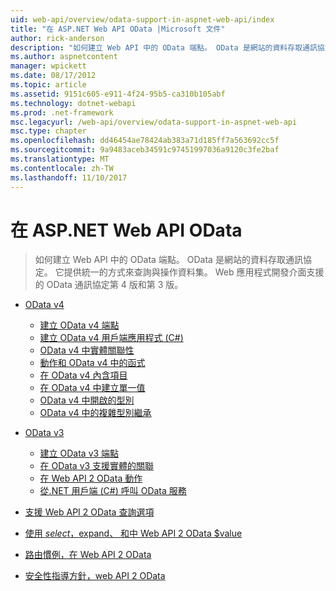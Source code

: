 ```yaml
---
uid: web-api/overview/odata-support-in-aspnet-web-api/index
title: "在 ASP.NET Web API OData |Microsoft 文件"
author: rick-anderson
description: "如何建立 Web API 中的 OData 端點。 OData 是網站的資料存取通訊協定。 它提供統一的方式來查詢與操作資料集。 Web API s..."
ms.author: aspnetcontent
manager: wpickett
ms.date: 08/17/2012
ms.topic: article
ms.assetid: 9151c605-e911-4f24-95b5-ca310b105abf
ms.technology: dotnet-webapi
ms.prod: .net-framework
msc.legacyurl: /web-api/overview/odata-support-in-aspnet-web-api
msc.type: chapter
ms.openlocfilehash: dd46454ae78424ab383a71d185ff7a563692cc5f
ms.sourcegitcommit: 9a9483aceb34591c97451997036a9120c3fe2baf
ms.translationtype: MT
ms.contentlocale: zh-TW
ms.lasthandoff: 11/10/2017
---
```

<a name="odata-in-aspnet-web-api"></a>在 ASP.NET Web API OData
====================
> 如何建立 Web API 中的 OData 端點。 OData 是網站的資料存取通訊協定。 它提供統一的方式來查詢與操作資料集。 Web 應用程式開發介面支援的 OData 通訊協定第 4 版和第 3 版。


- [OData v4](odata-v4/index.md)

    - [建立 OData v4 端點](odata-v4/create-an-odata-v4-endpoint.md)
    - [建立 OData v4 用戶端應用程式 (C#)](odata-v4/create-an-odata-v4-client-app.md)
    - [OData v4 中實體關聯性](odata-v4/entity-relations-in-odata-v4.md)
    - [動作和 OData v4 中的函式](odata-v4/odata-actions-and-functions.md)
    - [在 OData v4 內含項目](odata-v4/odata-containment-in-web-api-22.md)
    - [在 OData v4 中建立單一值](odata-v4/using-a-singleton-in-an-odata-endpoint-in-web-api-22.md)
    - [OData v4 中開啟的型別](odata-v4/use-open-types-in-odata-v4.md)
    - [OData v4 中的複雜型別繼承](odata-v4/complex-type-inheritance-in-odata-v4.md)
- [OData v3](odata-v3/index.md)

    - [建立 OData v3 端點](odata-v3/creating-an-odata-endpoint.md)
    - [在 OData v3 支援實體的關聯](odata-v3/working-with-entity-relations.md)
    - [在 Web API 2 OData 動作](odata-v3/odata-actions.md)
    - [從.NET 用戶端 (C#) 呼叫 OData 服務](odata-v3/calling-an-odata-service-from-a-net-client.md)
- [支援 Web API 2 OData 查詢選項](supporting-odata-query-options.md)
- [使用 $select，$expand、 和中 Web API 2 OData $value](using-select-expand-and-value.md)
- [路由慣例，在 Web API 2 OData](odata-routing-conventions.md)
- [安全性指導方針，web API 2 OData](odata-security-guidance.md)
